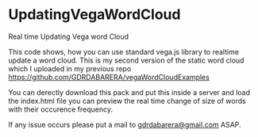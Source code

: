 # UpdatingVegaWordCloud
Real time Updating Vega word Cloud


This code shows, how you can use standard vega.js library to realtime update a word cloud.
This is my second version of the static word cloud which I uploaded in my previous repo https://github.com/GDRDABARERA/vegaWordCloudExamples

You can derectly download this pack and put this inside a server and load the index.html file you can preview the real time change of size of words 
with their occurence frequency.

If any issue occurs please put a mail to gdrdabarera@gmail.com ASAP.
